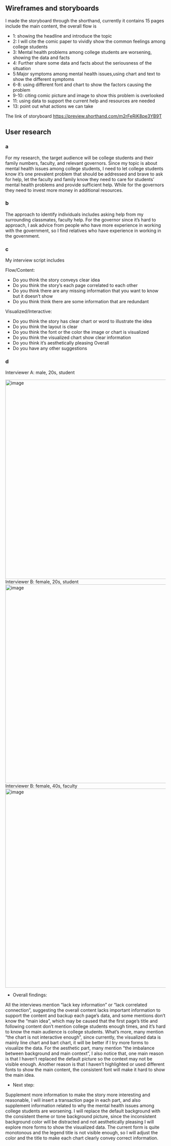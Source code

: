 ## Wireframes and storyboards

I made the storyboard through the shorthand, currently it contains 15 pages include the main content, the overall flow is

- 1: showing the headline and introduce the topic
- 2: I will cite the comic paper to vividly show the common feelings among college students
- 3: Mental health problems among college students are worsening, showing the data and facts
- 4: Further share some data and facts about the seriousness of the situation
- 5:Major symptoms among mental health issues,using chart and text to show the different symptoms
- 6-8: using different font and chart to show the factors causing the problem
- 9-10: citing comic picture and image to show this problem is overlooked
- 11: using data to support the current help and resources are needed
- 13: point out what actions we can take

The link of storyboard
https://preview.shorthand.com/m2rFeRiK8pe3YB9T

## User research
### a
For my research, the target audience will be college students and their family numbers, faculty, and relevant governors. Since my topic is about mental health issues among college students, I need to let college students know it’s one prevalent problem that should be addressed and brave to ask for help, let the faculty and family know they need to care for students’ mental health problems and provide sufficient help. While for the governors they need to invest more money in additional resources.

### b
The approach to identify individuals includes asking help from my surrounding classmates, faculty help. For the governor since it’s hard to approach, I ask advice from people who have more experience in working with the government, so I find relatives who have experience in working in the government.

### c
My interview script includes

Flow/Content: 
- Do you think the story conveys clear idea
- Do you think the story’s each page correlated to each other
- Do you think there are any missing information that you want to know but it doesn’t show
- Do you think think there are some information that are redundant 

Visualized/Interactive:
- Do you think the story has clear chart or word to illustrate the idea
- Do you think the layout is clear 
- Do you think the font or the color the image or chart is visualized
- Do you think the visualized chart show clear information 
- Do you think it’s aesthetically pleasing
Overall
- Do you have any other suggestions

### d

Interviewer A: male, 20s, student

<img width="627" alt="image" src="https://user-images.githubusercontent.com/116834284/205147470-90c36bbc-fe94-4eca-9c42-523949855e58.png">
Interviewer B: female, 20s, student

<img width="625" alt="image" src="https://user-images.githubusercontent.com/116834284/205147513-7d17901c-95cc-4d08-9699-84a9a99c49a0.png">
Interviewer B: female, 40s, faculty

<img width="626" alt="image" src="https://user-images.githubusercontent.com/116834284/205147561-8afa59c6-4f74-4855-b95a-c43ece0358c7.png">

- Overall findings: 

All the interviews mention “lack key information” or “lack correlated connection”, suggesting the overall content lacks important information to support the content and backup each page’s data, and some mentions don’t know the “main idea”, which may be caused that the first page’s title and following content don’t mention college students enough times, and it’s hard to know the main audience is college students. What’s more, many mention “the chart is not interactive enough”, since currently, the visualized data is mainly line chart and bart chart, it will be better if I try more forms to visualize the data. For the aesthetic part, many mention “the imbalance between background and main context”, I also notice that, one main reason is that I haven’t replaced the default picture so the context may not be visible enough. Another reason is that I haven’t highlighted or used different fonts to show the main content, the consistent font will make it hard to show the main idea.

- Next step:

Supplement more information to make the story more interesting and reasonable,  I will insert a transaction page in each part, and also supplement information related to why the mental health issues among college students are worsening.
I will replace the default background with the consistent theme or tone background picture, since the inconsistent background color will be distracted and not aesthetically pleasing
I will explore more forms to show the visualized data. The current form is quite monotonous and the legend title is not visible enough, so I will adjust the color and the title to make each chart clearly convey correct information.
